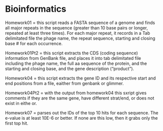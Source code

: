 # Bioinformatics

Homework01 = this script reads a FASTA sequence of a genome and finds all major repeats in the sequence (greater than 10 base pairs or longer, repeated at least three times). For each major repeat, it records in a Tab delimitated file the phage name, the repeat sequence, starting and closing base # for each occurrence.

Homework01Pt2 = this script extracts the CDS (coding sequence) information from GenBank file, and places it into tab delimitated file including the phage name, the full aa sequence of the protein, and the starting and closing base, and the gene description (“product”).

Homework04 = this script extracts the gene ID and its respective start and end positions from a file, eaither from genbank or glimmer.

Homework04Pt2 = with the output from homework04 this sxript gives comments if they are the same gene, have different strat/end, or does not exist in eithe or.

Homework07 = parses out the IDs of the top 10 hits for each sequence. The e-value is at least 10E-6 or better. If none are this low, then it grabs only the first top hit. 
